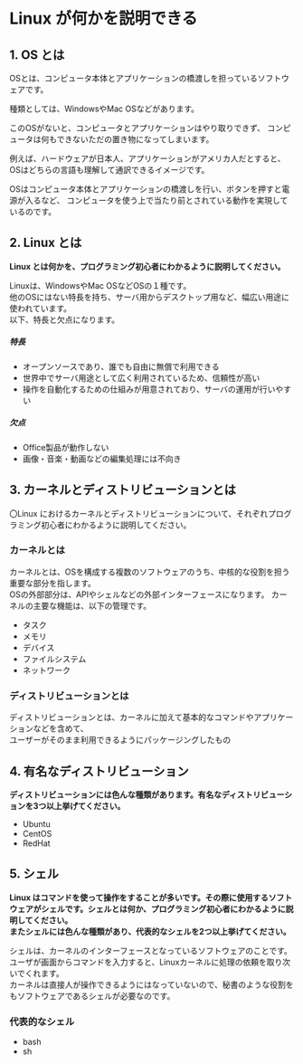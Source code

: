 # Linux が何かを説明できる

## 1. OS とは

OSとは、コンピュータ本体とアプリケーションの橋渡しを担っているソフトウェアです。

種類としては、WindowsやMac OSなどがあります。

このOSがないと、コンピュータとアプリケーションはやり取りできず、
コンピュータは何もできないただの置き物になってしまいます。

例えば、ハードウェアが日本人、アプリケーションがアメリカ人だとすると、
OSはどちらの言語も理解して通訳できるイメージです。

OSはコンピュータ本体とアプリケーションの橋渡しを行い、ボタンを押すと電源が入るなど、
コンピュータを使う上で当たり前とされている動作を実現しているのです。

## 2. Linux とは

**Linux とは何かを、プログラミング初心者にわかるように説明してください。**

Linuxは、WindowsやMac OSなどOSの１種です。  
他のOSにはない特長を持ち、サーバ用からデスクトップ用など、幅広い用途に使われています。  
以下、特長と欠点になります。  

##### 特長
- オープンソースであり、誰でも自由に無償で利用できる
- 世界中でサーバ用途として広く利用されているため、信頼性が高い
- 操作を自動化するための仕組みが用意されており、サーバの運用が行いやすい

##### 欠点
- Office製品が動作しない
- 画像・音楽・動画などの編集処理には不向き

## 3. カーネルとディストリビューションとは

〇Linux におけるカーネルとディストリビューションについて、それぞれプログラミング初心者にわかるように説明してください。

### カーネルとは

カーネルとは、OSを構成する複数のソフトウェアのうち、中核的な役割を担う重要な部分を指します。  
OSの外部部分は、APIやシェルなどの外部インターフェースになります。
カーネルの主要な機能は、以下の管理です。
- タスク
- メモリ
- デバイス
- ファイルシステム
- ネットワーク

### ディストリビューションとは

ディストリビューションとは、カーネルに加えて基本的なコマンドやアプリケーションなどを含めて、  
ユーザーがそのまま利用できるようにパッケージングしたもの

## 4. 有名なディストリビューション

**ディストリビューションには色んな種類があります。有名なディストリビューションを3つ以上挙げてください。**
 - Ubuntu
 - CentOS
 - RedHat

## 5. シェル

**Linux はコマンドを使って操作をすることが多いです。その際に使用するソフトウェアがシェルです。シェルとは何か、プログラミング初心者にわかるように説明してください。  
またシェルには色んな種類があり、代表的なシェルを2つ以上挙げてください。**

シェルは、カーネルのインターフェースとなっているソフトウェアのことです。
ユーザが画面からコマンドを入力すると、Linuxカーネルに処理の依頼を取り次いでくれます。  
カーネルは直接人が操作できるようにはなっていないので、秘書のような役割をもソフトウェアであるシェルが必要なのです。  

### 代表的なシェル
- bash
- sh
